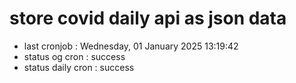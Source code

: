 # store covid daily api as json data

- last cronjob : Wednesday, 01 January 2025 13:19:42
- status og cron : success
- status daily cron : success
      
      